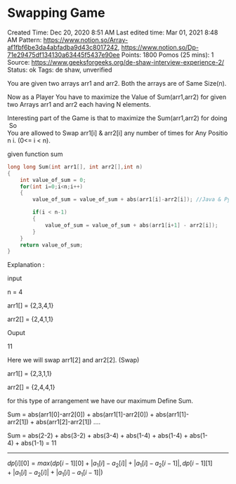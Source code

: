 # Swapping Game

Created Time: Dec 20, 2020 8:51 AM
Last edited time: Mar 01, 2021 8:48 AM
Pattern: https://www.notion.so/Array-af1fbf6be3da4abfadba9d43c8017242, https://www.notion.so/Dp-71e29475df134130a63445f5437e90ee
Points: 1800
Pomos (25 mins): 1
Source: https://www.geeksforgeeks.org/de-shaw-interview-experience-2/
Status: ok
Tags: de shaw, unverified

You are given two arrays arr1 and arr2. Both the arrays are of Same Size(n).

Now as a Player You have to maximize the Value of Sum(arr1,arr2) for given two Arrays arr1 and arr2 each having N elements.

Interesting part of the Game is that to maximize the Sum(arr1,arr2) for doing So You are allowed to Swap arr1[i] & arr2[i] any number of times for Any Position i. (0<= i < n).

given function sum

```cpp
long long Sum(int arr1[], int arr2[],int n)
{
    int value_of_sum = 0;
    for(int i=0;i<n;i++)
    {
        value_of_sum = value_of_sum + abs(arr1[i]-arr2[i]); //Java & Python Coders remember abs() means absolute positive value.

        if(i < n-1)
        {
            value_of_sum = value_of_sum + abs(arr1[i+1] - arr2[i]);
        }
    }
    return value_of_sum;
}
```

Explanation :

input

n = 4

arr1[] = {2,3,4,1}

arr2[] = {2,4,1,1}

Ouput

11

Here we will swap arr1[2] and arr2[2]. (Swap)

arr1[] = {2,3,1,1}

arr2[] = {2,4,4,1}

for this type of arrangement we have our maximum Define Sum.

Sum = abs(arr1[0]-arr2[0]) + abs(arr1[1]-arr2[0]) + abs(arr1[1]-arr2[1]) + abs(arr1[2]-arr2[1]) ....

Sum = abs(2-2) + abs(3-2) + abs(3-4) + abs(1-4) + abs(1-4) + abs(1-4) + abs(1-1) = 11

---

$dp[i][0] = max(dp[i - 1][0] + |a_1[i] - a_2[i]| + |a_1[i] - a_2[i - 1]|, dp[i - 1][1] + |a_1[i] - a_2[i]| + |a_1[i] - a_1[i - 1]|)$